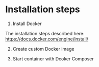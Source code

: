# Installation steps
1. Install Docker

The installation steps described here:
https://docs.docker.com/engine/install/

2. Create custom Docker image



3. Start container with Dcoker Composer

